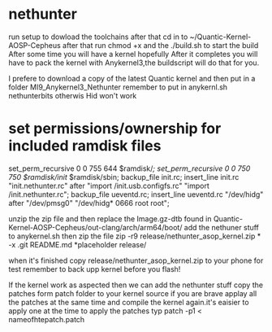 # nethunter
run setup to dowload the toolchains after that cd in to
~/Quantic-Kernel-AOSP-Cepheus
after that run chmod +x and the ./build.sh to start the build
After some time you will have a kernel hopefully
After it completes you will have to pack the kernel with Anykernel3,the buildscript will do that for you.

I prefere to download a copy of the latest Quantic kernel and then put in a folder MI9_Anykernel3_Nethunter
remember to put in anykernl.sh nethunterbits otherwis Hid won't work
# set permissions/ownership for included ramdisk files
set_perm_recursive 0 0 755 644 $ramdisk/*;
set_perm_recursive 0 0 750 750 $ramdisk/init* $ramdisk/sbin;
backup_file init.rc;
insert_line init.rc "init.nethunter.rc" after "import /init.usb.configfs.rc" "import /init.nethunter.rc";
backup_file ueventd.rc;
insert_line ueventd.rc "/dev/hidg" after "/dev/pmsg0" "/dev/hidg*                0666   root       root";


unzip the zip file and then replace the Image.gz-dtb found in Quantic-Kernel-AOSP-Cepheus/out-clang/arch/arm64/boot/
add the nethuner stuff to anykernel.sh then zip the file 
zip -r9 release/nethunter_asop_kernel.zip * -x .git README.md *placeholder release/

when it's finished copy release/nethunter_asop_kernel.zip to your phone for test remember to back upp kernel  before you flash!

If the kernel work as aspected then we can add the nethunter stuff copy the patches form patch folder to your kernel source
if you are brave applay all the patches at the same time and compile the kernel again.it's eaisier to apply one at the time 
to apply the patches typ patch -p1 < nameofhtepatch.patch
